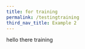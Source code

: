 ```yaml
---
title: for training
permalink: /testingtraining
third_nav_title: Example 2
---
```


hello there training
